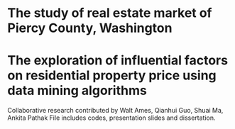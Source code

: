 # The study of real estate market of Piercy County, Washington
# The exploration of influential factors on residential property price using data mining algorithms            
Collaborative research contributed by Walt Ames, Qianhui Guo, Shuai Ma, Ankita Pathak 
File includes codes, presentation slides and dissertation. 


